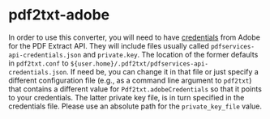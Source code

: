 # pdf2txt-adobe

In order to use this converter, you will need to have [credentials](https://documentcloud.adobe.com/dc-integration-creation-app-cdn/main.html?api=pdf-services-api) from Adobe for the PDF Extract API.  They will include files usually called `pdfservices-api-credentials.json` and `private.key`.  The location of the former defaults in `pdf2txt.conf` to `${user.home}/.pdf2txt/pdfservices-api-credentials.json`.  If need be, you can change it in that file or just specify a different configuration file (e.g., as a command line argument to `pdf2txt`) that contains a different value for `Pdf2txt.adobeCredentials` so that it points to your credentials.  The latter private key file, is in turn specified in the credentials file.  Please use an absolute path for the `private_key_file` value.
